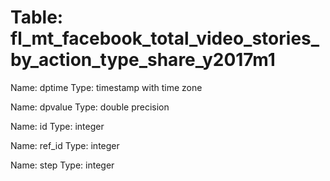 Table: fl_mt_facebook_total_video_stories_by_action_type_share_y2017m1
======================================================================

Name: dptime
Type: timestamp with time zone

Name: dpvalue
Type: double precision

Name: id
Type: integer

Name: ref_id
Type: integer

Name: step
Type: integer

